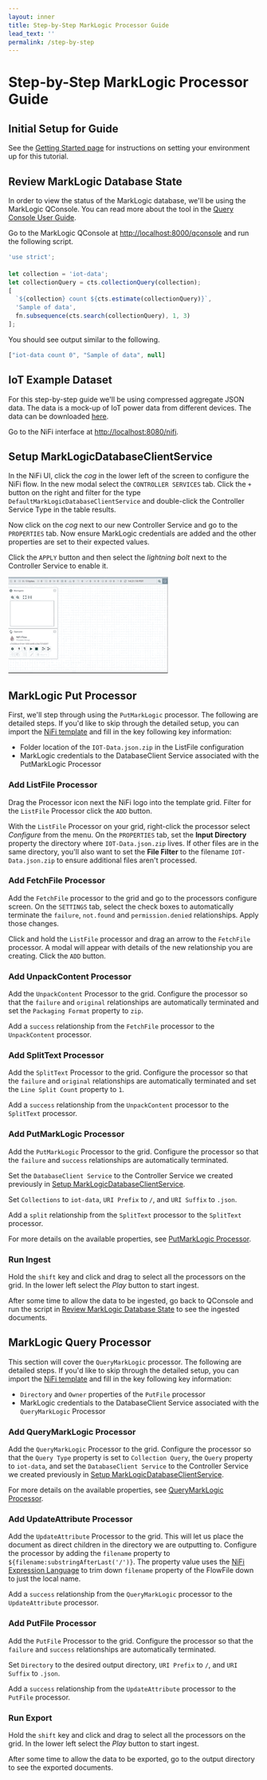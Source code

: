 ```yaml
---
layout: inner
title: Step-by-Step MarkLogic Processor Guide
lead_text: ''
permalink: /step-by-step
---
```


# Step-by-Step MarkLogic Processor Guide


## Initial Setup for Guide

See the [Getting Started page][getting-started-page] for instructions on setting your environment up for this tutorial.

## Review MarkLogic Database State

In order to view the status of the MarkLogic database, we'll be using the MarkLogic QConsole. You can read more about the tool in the [Query Console User Guide][qconsole-user-guide].

Go to the MarkLogic QConsole at [http://localhost:8000/qconsole](http://localhost:8000/qconsole) and run the following script. 

```javascript
'use strict';

let collection = 'iot-data';
let collectionQuery = cts.collectionQuery(collection);
[
  `${collection} count ${cts.estimate(collectionQuery)}`,
  'Sample of data',
  fn.subsequence(cts.search(collectionQuery), 1, 3)
];
```

You should see output similar to the following.

```javascript
["iot-data count 0", "Sample of data", null]
```

## IoT Example Dataset

For this step-by-step guide we'll be using compressed aggregate JSON data. The data is a mock-up of IoT power data from different devices. The data can be downloaded [here][iot-data].  

Go to the NiFi interface at [http://localhost:8080/nifi](http://localhost:8080/nifi). 

## Setup MarkLogicDatabaseClientService

In the NiFi UI, click the <i class="fas fa-cog"> cog</i> in the lower left of the screen to configure the NiFi flow. In the new modal select the `CONTROLLER SERVICES` tab. Click the `+` button on the right and filter for the type `DefaultMarkLogicDatabaseClientService` and double-click the Controller Service Type in the table results.

Now click on the <i class="fas fa-cog"> cog</i> next to our new Controller Service and go to the `PROPERTIES` tab. Now ensure MarkLogic credentials are added and the other properties are set to their expected values.

Click the `APPLY` button and then select the <i class="fas fa-bolt"> lightning bolt</i> next to the Controller Service to enable it.

![MarkLogic Controller Service Setup](../images/marklogic-controller-service.gif)

## MarkLogic Put Processor

First, we'll step through using the `PutMarkLogic` processor. The following are detailed steps. If you'd like to skip through the detailed setup, you can import the [NiFi template][nifi-put-template] and fill in the key following key information:

 * Folder location of the `IOT-Data.json.zip` in the ListFile configuration
 * MarkLogic credentials to the DatabaseClient Service associated with the PutMarkLogic Processor

### Add ListFile Processor

Drag the Processor icon next the NiFi logo into the template grid. Filter for the `ListFile` Processor click the `ADD` button.

With the `ListFile` Processor on your grid, right-click the processor select <i class="fas fa-cog"> Configure</i> from the menu. On the `PROPERTIES` tab, set the **Input Directory** property the directory where `IOT-Data.json.zip` lives. If other files are in the same directory, you'll also want to set the **File Filter** to the filename `IOT-Data.json.zip` to ensure additional files aren't processed.

### Add FetchFile Processor

Add the `FetchFile` processor to the grid and go to the processors configure screen. On the `SETTINGS` tab, select the check boxes to automatically terminate the `failure`, `not.found` and `permission.denied` relationships. Apply those changes.

Click and hold the `ListFile` processor and drag an arrow to the `FetchFile` processor. A modal will appear with details of the new relationship you are creating. Click the `ADD` button.

### Add UnpackContent Processor

Add the `UnpackContent` Processor to the grid. Configure the processor so that the `failure` and `original` relationships are automatically terminated and set the `Packaging Format` property to `zip`.

Add a `success` relationship from the `FetchFile` processor to the `UnpackContent` processor.

### Add SplitText Processor

Add the `SplitText` Processor to the grid. Configure the processor so that the `failure` and `original` relationships are automatically terminated and set the `Line Split Count` property to `1`.

Add a `success` relationship from the `UnpackContent` processor to the `SplitText` processor.

### Add PutMarkLogic Processor

Add the `PutMarkLogic` Processor to the grid. Configure the processor so that the `failure` and `success` relationships are automatically terminated. 

Set the `DatabaseClient Service` to the Controller Service we created previously in [Setup MarkLogicDatabaseClientService](#setup-marklogicdatabaseclientservice).

Set `Collections` to `iot-data`, `URI Prefix` to `/`, and `URI Suffix` to `.json`.

Add a `split` relationship from the `SplitText` processor to the `SplitText` processor.

For more details on the available properties, see [PutMarkLogic Processor][putmarklogic-processor].

### Run Ingest

Hold the `shift` key and click and drag to select all the processors on the grid. In the lower left select the <i class="fas fa-play"> Play</i> button to start ingest. 

After some time to allow the data to be ingested, go back to QConsole and run the script in [Review MarkLogic Database State](#review-marklogic-database-state) to see the ingested documents.

## MarkLogic Query Processor

This section will cover the `QueryMarkLogic` processor. The following are detailed steps. If you'd like to skip through the detailed setup, you can import the [NiFi template][nifi-query-template] and fill in the key following key information:

 * `Directory` and `Owner` properties of the `PutFile` processor
 * MarkLogic credentials to the DatabaseClient Service associated with the `QueryMarkLogic` Processor

### Add QueryMarkLogic Processor

Add the `QueryMarkLogic` Processor to the grid. Configure the processor so that the `Query Type` property is set to `Collection Query`, the `Query` property to `iot-data`, and set the `DatabaseClient Service` to the Controller Service we created previously in [Setup MarkLogicDatabaseClientService](#setup-marklogicdatabaseclientservice).

For more details on the available properties, see [QueryMarkLogic Processor][querymarklogic-processor].

### Add UpdateAttribute Processor

Add the `UpdateAttribute` Processor to the grid. This will let us place the document as direct children in the directory we are outputting to. Configure the processor by adding the `filename` property to `${filename:substringAfterLast('/')}`. The property value uses the [NiFi Expression Language][nifi-exp-lang] to trim down `filename` property of the FlowFile down to just the local name.

Add a `success` relationship from the `QueryMarkLogic` processor to the `UpdateAttribute` processor.

### Add PutFile Processor
Add the `PutFile` Processor to the grid. Configure the processor so that the `failure` and `success` relationships are automatically terminated. 

Set `Directory` to the desired output directory, `URI Prefix` to `/`, and `URI Suffix` to `.json`.

Add a `success` relationship from the `UpdateAttribute` processor to the `PutFile` processor.

### Run Export

Hold the `shift` key and click and drag to select all the processors on the grid. In the lower left select the <i class="fas fa-play"> Play</i> button to start ingest. 

After some time to allow the data to be exported, go to the output directory to see the exported documents.

[getting-started-page]:./getting-started
[qconsole-user-guide]:http://docs.marklogic.com/guide/qconsole/intro
[iot-data]: ./files/IOT-Data.json.zip
[nifi-put-template]: ./files/PutMarkLogicExample.xml
[putmarklogic-processor]: ./nifi-features#putmarklogic-processor
[querymarklogic-processor]: ./nifi-features#querymarklogic-processor
[nifi-query-template]: ./files/QueryMarkLogicExample.xml
[nifi-exp-lang]:https://nifi.apache.org/docs/nifi-docs/html/expression-language-guide.html
